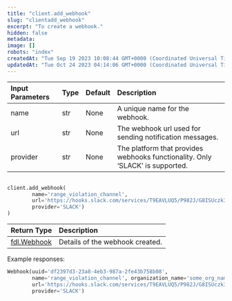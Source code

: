 ```yaml
---
title: "client.add_webhook"
slug: "clientadd_webhook"
excerpt: "To create a webhook."
hidden: false
metadata: 
image: []
robots: "index"
createdAt: "Tue Sep 19 2023 10:08:44 GMT+0000 (Coordinated Universal Time)"
updatedAt: "Tue Oct 24 2023 04:14:06 GMT+0000 (Coordinated Universal Time)"
---
```

| Input Parameters | Type | Default | Description                                                                   |
| :--------------- | :--- | :------ | :---------------------------------------------------------------------------- |
| name             | str  | None    | A unique name for the webhook.                                                |
| url              | str  | None    | The webhook url used for sending notification messages.                       |
| provider         | str  | None    | The platform that provides webhooks functionality. Only ‘SLACK’ is supported. |

```python Usage

client.add_webhook(
        name='range_violation_channel',
        url='https://hooks.slack.com/services/T9EAVLUQ5/P982J/G8ISUczk37hxQ15C28d',
        provider='SLACK')
)
```

| Return Type                   | Description                     |
| :---------------------------- | :------------------------------ |
| [fdl.Webhook](ref:fdlwebhook) | Details of the webhook created. |

Example responses:

```python Response
Webhook(uuid='df2397d3-23a8-4eb3-987a-2fe43b758b08',
        name='range_violation_channel', organization_name='some_org_name',
        url='https://hooks.slack.com/services/T9EAVLUQ5/P982J/G8ISUczk37hxQ15C28d',
        provider='SLACK')
```